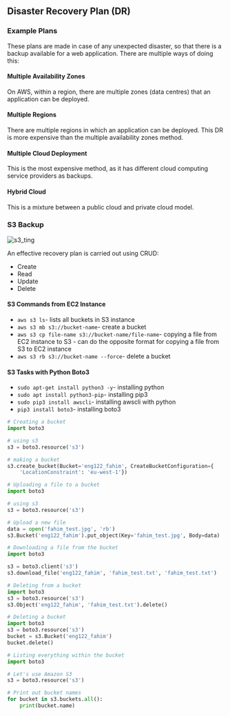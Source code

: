 ## Disaster Recovery Plan (DR)

### Example Plans

These plans are made in case of any unexpected disaster, so that there is a backup available for a web application. There are multiple ways of doing this:

#### Multiple Availability Zones

On AWS, within a region, there are multiple zones (data centres) that an application can be deployed.

#### Multiple Regions

There are multiple regions in which an application can be deployed. This DR is more expensive than the multiple availability zones method. 

#### Multiple Cloud Deployment

This is the most expensive method, as it has different cloud computing service providers as backups.

#### Hybrid Cloud

This is a mixture between a public cloud and private cloud model. 

### S3 Backup

![s3_ting](https://user-images.githubusercontent.com/99980305/186377748-d4895f29-3757-4b67-9bc7-688c916419f2.png)

An effective recovery plan is carried out using CRUD:

- Create
- Read
- Update
- Delete

#### S3 Commands from EC2 Instance

- `aws s3 ls`- lists all buckets in S3 instance
- `aws s3 mb s3://bucket-name`- create a bucket
- `aws s3 cp file-name s3://bucket-name/file-name`- copying a file from EC2 instance to S3 - can do the opposite format for copying a file from S3 to EC2 instance
- `aws s3 rb s3://bucket-name --force`- delete a bucket

#### S3 Tasks with Python Boto3

- `sudo apt-get install python3 -y`- installing python
- `sudo apt install python3-pip`- installing pip3
- `sudo pip3 install awscli`- installing awscli with python
- `pip3 install boto3`- installing boto3

```python
# Creating a bucket
import boto3

# using s3
s3 = boto3.resource('s3')

# making a bucket
s3.create_bucket(Bucket='eng122_fahim', CreateBucketConfiguration={
    'LocationConstraint': 'eu-west-1'})
```

```python
# Uploading a file to a bucket
import boto3

# using s3  
s3 = boto3.resource('s3')

# Upload a new file
data = open('fahim_test.jpg', 'rb')
s3.Bucket('eng122_fahim').put_object(Key='fahim_test.jpg', Body=data)
```

```python
# Downloading a file from the bucket
import boto3

s3 = boto3.client('s3')
s3.download_file('eng122_fahim', 'fahim_test.txt', 'fahim_test.txt')
```

```python
# Deleting from a bucket
import boto3
s3 = boto3.resource('s3')
s3.Object('eng122_fahim', 'fahim_test.txt').delete()
```

```python
# Deleting a bucket
import boto3    
s3 = boto3.resource('s3')
bucket = s3.Bucket('eng122_fahim')
bucket.delete()
```

```python 
# Listing everything within the bucket
import boto3

# Let's use Amazon S3    
s3 = boto3.resource('s3')

# Print out bucket names
for bucket in s3.buckets.all():
    print(bucket.name)
```
